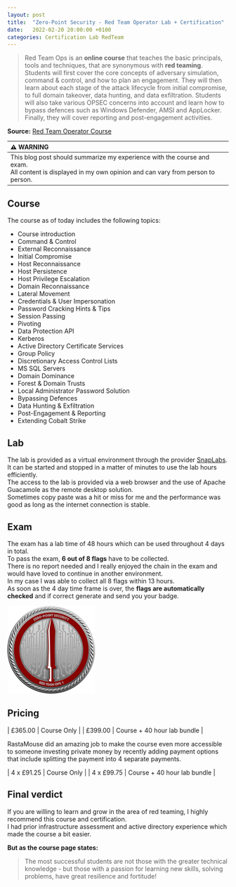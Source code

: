 ```yaml
---
layout: post
title:  "Zero-Point Security - Red Team Operator Lab + Certification"
date:   2022-02-20 20:00:00 +0100
categories: Certification Lab RedTeam
---
```


> Red Team Ops is an **online course** that teaches the basic principals, tools and techniques, that are synonymous with **red teaming**.<br />
Students will first cover the core concepts of adversary simulation, command & control, and how to plan an engagement.  They will then learn about each stage of the attack lifecycle from initial compromise, to full domain takeover, data hunting, and data exfiltration.  Students will also take various OPSEC concerns into account and learn how to bypass defences such as Windows Defender, AMSI and AppLocker.  Finally, they will cover reporting and post-engagement activities.

**Source:** [Red Team Operator Course][red-team-ops-course]

| ⚠️ WARNING          |
|:---------------------------|
| This blog post should summarize my experience with the course and exam.<br />All content is displayed in my own opinion and can vary from person to person.|


## Course

The course as of today includes the following topics:
- Course introduction
- Command & Control
- External Reconnaissance
- Initial Compromise
- Host Reconnaissance
- Host Persistence
- Host Privilege Escalation
- Domain Reconnaissance
- Lateral Movement
- Credentials & User Impersonation
- Password Cracking Hints & Tips
- Session Passing
- Pivoting
- Data Protection API
- Kerberos
- Active Directory Certificate Services
- Group Policy
- Discretionary Access Control Lists
- MS SQL Servers
- Domain Dominance
- Forest & Domain Trusts
- Local Administrator Password Solution
- Bypassing Defences
- Data Hunting & Exfiltration
- Post-Engagement & Reporting
- Extending Cobalt Strike

## Lab

The lab is provided as a virtual environment through the provider [SnapLabs][snaplabs-overview].<br />
It can be started and stopped in a matter of minutes to use the lab hours efficiently.<br />
The access to the lab is provided via a web browser and the use of Apache Guacamole as the remote desktop solution.<br />
Sometimes copy paste was a hit or miss for me and the performance was good as long as the internet connection is stable.

## Exam

The exam has a lab time of 48 hours which can be used throughout 4 days in total.<br />
To pass the exam, **6 out of 8 flags** have to be collected.<br />
There is no report needed and I really enjoyed the chain in the exam and would have loved to continue in another environment.<br />
In my case I was able to collect all 8 flags within 13 hours.<br />
As soon as the 4 day time frame is over, the **flags are automatically checked** and if correct generate and send you your badge.

![Alt text](/assets/images/zp-coin-red-100.png)
<link rel="image_src" href="/assets/images/zp-coin-red-100.png" />

## Pricing

| £365.00	| Course Only					|
| £399.00	| Course + 40 hour lab bundle	|

RastaMouse did an amazing job to make the course even more accessible to someone investing private money by recently adding payment options that include splitting the payment into 4 separate payments.

| 4 x £91.25	| Course Only					|
| 4 x £99.75	| Course + 40 hour lab bundle	|

## Final verdict

If you are willing to learn and grow in the area of red teaming, I highly recommend this course and certification.<br />
I had prior infrastructure assessment and active directory experience which made the course a bit easier.<br />

**But as the course page states:**
> The most successful students are not those with the greater technical knowledge - but those with a passion for learning new skills, solving problems, have great resilience and fortitude!

<!-- Links -->
[red-team-ops-course]: https://courses.zeropointsecurity.co.uk/courses/red-team-ops
[snaplabs-overview]: https://www.snaplabs.io/